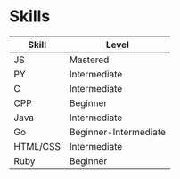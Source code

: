 # Skills

| Skill       | Level   |
| ----------- | ----------- |
| JS    | Mastered       |
| PY   | Intermediate       |
| C | Intermediate |
| CPP | Beginner |
| Java | Intermediate |
| Go | Beginner-Intermediate |
| HTML/CSS | Intermediate |
| Ruby | Beginner |
